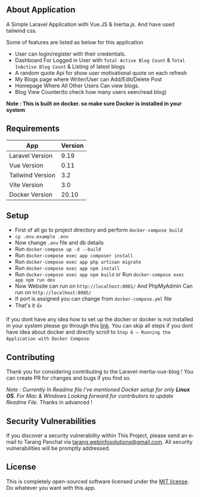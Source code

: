 ## About Application

A Simple Laravel Application with Vue.JS & Inertia.js. And have used tailwind css.

Some of features are listed as below for this application
- User can login/register with their credentials.
- Dashboard For Logged in User with `Total Active Blog Count` & `Total InActive Blog Count` & Listing of latest blogs
- A random quote Api for show user motivational quote on each refresh
- My Blogs page where Writer/User can Add/Edit/Delete Post
- Homepage Where All Other Users Can view blogs.
- Blog View Counter(to check how many users seen/read blog)

**Note : This is built on docker. so make sure Docker is installed in your system**

## Requirements
| App | Version |
| ------ | ------ |
| Laravel Version | 9.19 |
| Vue Version | 0.11 |
| Tailwind Version | 3.2 |
| Vite Version | 3.0 |
| Docker Version | 20.10 |

## Setup
- First of all go to project directory and perform `docker-compose build`
- `cp .env.example .env`
- Now change `.env` file and db details
- Run `docker-compose up -d --build`
- Run `docker-compose exec app composer install`
- Run `docker-compose exec app php artisan migrate`
- Run `docker-compose exec app npm install`
- Run `docker-compose exec app npm build` or Run `docker-compose exec app npm run dev`
- Now Website can run on `http://localhost:8081/` And PhpMyAdmin Can run on `http://localhost:8085/`
- If port is assigned you can change from `docker-compose.yml` file
- That's it :+1:

If you dont have any idea how to set up the docker or docker is not installed in your system please go through this [link](https://www.digitalocean.com/community/tutorials/how-to-install-and-set-up-laravel-with-docker-compose-on-ubuntu-22-04). You can skip all steps if you dont have idea about docker and directly scroll to `Step 6 — Running the Application with Docker Compose`.

## Contributing

Thank you for considering contributing to the Laravel-inertia-vue-blog ! You can create PR for changes and bugs if you find so.

*Note : Currently In Readme file I've mentioned Docker setup for only **Linux OS**. For Mac & Windows Looking forward for contributors to update Readme File.*
Thanks in advanced !

## Security Vulnerabilities

If you discover a security vulnerability within This Project, please send an e-mail to Tarang Panchal via [tarang.webinfosolutions@gmail.com](mailto:tarang.webinfosolutions@gmail.com). All security vulnerabilities will be promptly addressed.

## License

This is completely open-sourced software licensed under the [MIT license](https://opensource.org/licenses/MIT).
Do whatever you want with this app.
